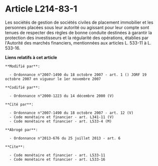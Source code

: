 # Article L214-83-1

Les sociétés de gestion de sociétés civiles de placement immobilier et les personnes placées sous leur autorité ou agissant
pour leur compte sont tenues de respecter des règles de bonne conduite destinées à garantir la protection des investisseurs
et la régularité des opérations, établies par l'Autorité des marchés financiers, mentionnées aux articles L. 533-11 à L.
533-16.

**Liens relatifs à cet article**

	**Modifié par**:

	  - Ordonnance n°2007-1490 du 18 octobre 2007 - art. 1 () JORF 19 octobre 2007 en vigueur le 1er novembre 2007

	**Codifié par**:

	  - Ordonnance n°2000-1223 du 14 décembre 2000 (V)

	**Cité par**:

	  - Ordonnance n°2007-1490 du 18 octobre 2007 - art. 12 (V)
	  - Code monétaire et financier - art. L341-11 (V)
	  - Code monétaire et financier - art. L533-4 (M)

	**Abrogé par**:

	  - Ordonnance n°2013-676 du 25 juillet 2013 - art. 6

	**Cite**:

	  - Code monétaire et financier - art. L533-11
	  - Code monétaire et financier - art. L533-16
